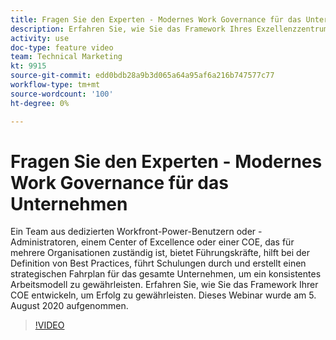 ```yaml
---
title: Fragen Sie den Experten - Modernes Work Governance für das Unternehmen
description: Erfahren Sie, wie Sie das Framework Ihres Exzellenzzentrums entwickeln, um Erfolg zu gewährleisten. Dieses Webinar wurde am 5. August 2020 aufgenommen.
activity: use
doc-type: feature video
team: Technical Marketing
kt: 9915
source-git-commit: edd0bdb28a9b3d065a64a95af6a216b747577c77
workflow-type: tm+mt
source-wordcount: '100'
ht-degree: 0%

---
```


# Fragen Sie den Experten - Modernes Work Governance für das Unternehmen

Ein Team aus dedizierten Workfront-Power-Benutzern oder -Administratoren, einem Center of Excellence oder einer COE, das für mehrere Organisationen zuständig ist, bietet Führungskräfte, hilft bei der Definition von Best Practices, führt Schulungen durch und erstellt einen strategischen Fahrplan für das gesamte Unternehmen, um ein konsistentes Arbeitsmodell zu gewährleisten. Erfahren Sie, wie Sie das Framework Ihrer COE entwickeln, um Erfolg zu gewährleisten. Dieses Webinar wurde am 5. August 2020 aufgenommen.

>[!VIDEO](https://video.tv.adobe.com/v/341121/?quality=12)

